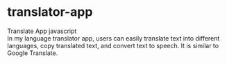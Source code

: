 # translator-app
Translate App javascript <br>
In my language translator app, users can easily translate text into different languages, copy translated text, and convert text to speech. It is similar to Google Translate.
